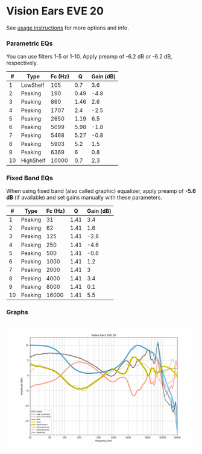 # Vision Ears EVE 20
See [usage instructions](https://github.com/jaakkopasanen/AutoEq#usage) for more options and info.

### Parametric EQs
You can use filters 1-5 or 1-10. Apply preamp of -6.2 dB or -6.2 dB, respectively.

|   # | Type      |   Fc (Hz) |    Q |   Gain (dB) |
|-----|-----------|-----------|------|-------------|
|   1 | LowShelf  |       105 | 0.7  |         3.6 |
|   2 | Peaking   |       190 | 0.49 |        -4.8 |
|   3 | Peaking   |       860 | 1.46 |         2.6 |
|   4 | Peaking   |      1707 | 2.4  |        -2.5 |
|   5 | Peaking   |      2650 | 1.19 |         6.5 |
|   6 | Peaking   |      5099 | 5.98 |        -1.8 |
|   7 | Peaking   |      5468 | 5.27 |        -0.8 |
|   8 | Peaking   |      5903 | 5.2  |         1.5 |
|   9 | Peaking   |      6369 | 6    |         0.8 |
|  10 | HighShelf |     10000 | 0.7  |         2.3 |

### Fixed Band EQs
When using fixed band (also called graphic) equalizer, apply preamp of **-5.6 dB** (if available) and set gains manually with these parameters.

|   # | Type    |   Fc (Hz) |    Q |   Gain (dB) |
|-----|---------|-----------|------|-------------|
|   1 | Peaking |        31 | 1.41 |         3.4 |
|   2 | Peaking |        62 | 1.41 |         1.6 |
|   3 | Peaking |       125 | 1.41 |        -2.8 |
|   4 | Peaking |       250 | 1.41 |        -4.6 |
|   5 | Peaking |       500 | 1.41 |        -0.6 |
|   6 | Peaking |      1000 | 1.41 |         1.2 |
|   7 | Peaking |      2000 | 1.41 |         3   |
|   8 | Peaking |      4000 | 1.41 |         3.4 |
|   9 | Peaking |      8000 | 1.41 |         0.1 |
|  10 | Peaking |     16000 | 1.41 |         5.5 |

### Graphs
![](./Vision%20Ears%20EVE%2020.png)
